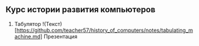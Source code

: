 ## Курс истории развития компьютеров
1. Табулятор !(Текст)[https://github.com/teacher57/history_of_computers/notes/tabulating_machine.md] Презентация
